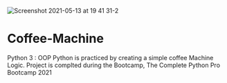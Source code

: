 ![Screenshot 2021-05-13 at 19 41 31-2](https://user-images.githubusercontent.com/77799634/118262470-a1b8e600-b4bd-11eb-8a97-9743c5059240.jpg)
# Coffee-Machine
Python 3 : OOP Python  is practiced by creating a simple coffee Machine Logic.
Project is complted during the Bootcamp, The Complete Python Pro Bootcamp 2021
